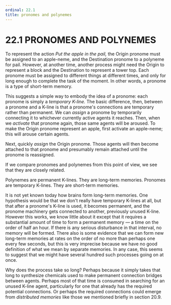 ```yaml
---
ordinal: 22.1
title: pronomes and polynemes
---
```


# 22.1 PRONOMES AND POLYNEMES 

<p>To represent the action <em>Put the apple in the pail,</em> the Origin pronome must be assigned to an apple-neme, and the Destination pronome to a polyneme for pail. However, at another time, another process might need the Origin to represent a block and the Destination to represent a tower top. Each pronome must be assigned to different things at different times, and only for long enough to complete the task of the moment. In other words, a pronome is a type of short-term memory.</p>
<p>This suggests a simple way to embody the idea of a pronome: each pronome is simply a <em>temporary K-line.</em> The basic difference, then, between a pronome and a K-line is that a pronome's connections are temporary rather than permanent. We can <em>assign</em> a pronome by temporarily connecting it to whichever currently active agents it reaches. Then, when we <em>activate</em> that pronome again, those same agents will be aroused. To make the Origin pronome represent an apple, first activate an apple-neme; this will arouse certain agents.</p>
<p>Next, quickly <em>assign</em> the Origin pronome. Those agents will then become attached to that pronome and presumably remain attached until the pronome is reassigned.</p>
<p>If we compare pronomes and polynemes from this point of view, we see that they are closely related.</p>
<p>Polynemes are permanent K-lines. They are long-term memories. Pronomes are temporary K-lines. They are short-term memories.</p>
<p>It is not yet known today how brains form long-term memories. One hypothesis would be that we don't really have temporary K-lines at all, but that after a pronome's K-line is used, it becomes permanent, and the pronome machinery gets connected to another, previously unused K-line. However this works, we know little about it except that it requires a substantial amount of time to form a permanent memory &mdash; a time on the order of half an hour. If there is any serious disturbance in that interval, no memory will be formed. There also is some evidence that we can form new long-term memories at rates on the order of no more than perhaps one every few seconds, but this is very imprecise because we have no good definition of what we mean by separate memories. In any case, this seems to suggest that we might have several hundred such processes going on at once.</p>
<p>Why does the process take so long? Perhaps because it simply takes that long to synthesize chemicals used to make permanent connection bridges between agents. Perhaps most of that time is consumed in searching for an unused K-line agent, particularly for one that already has the required potential connections. Or perhaps the required connections could emerge from <em>distributed memories</em> like those we mentioned briefly in section 20.9.</p>
